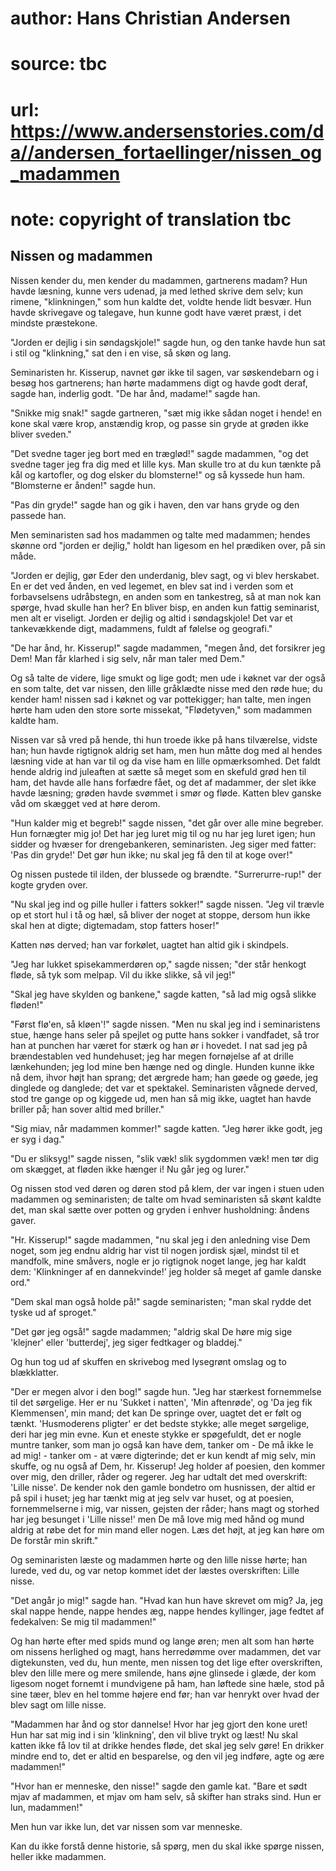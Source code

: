 # author: Hans Christian Andersen
# source: tbc
# url: https://www.andersenstories.com/da//andersen_fortaellinger/nissen_og_madammen
# note: copyright of translation tbc

## Nissen og madammen 

Nissen kender du, men kender du madammen, gartnerens madam? Hun havde
læsning, kunne vers udenad, ja med lethed skrive dem selv; kun rimene,
"klinkningen," som hun kaldte det, voldte hende lidt besvær. Hun havde
skrivegave og talegave, hun kunne godt have været præst, i det mindste
præstekone.

"Jorden er dejlig i sin søndagskjole!" sagde hun, og den tanke havde
hun sat i stil og "klinkning," sat den i en vise, så skøn og lang.

Seminaristen hr. Kisserup, navnet gør ikke til sagen, var søskendebarn
og i besøg hos gartnerens; han hørte madammens digt og havde godt deraf,
sagde han, inderlig godt. "De har ånd, madame!" sagde han.

"Snikke mig snak!" sagde gartneren, "sæt mig ikke sådan noget i
hende! en kone skal være krop, anstændig krop, og passe sin gryde at
grøden ikke bliver sveden."

"Det svedne tager jeg bort med en træglød!" sagde madammen, "og det
svedne tager jeg fra dig med et lille kys. Man skulle tro at du kun
tænkte på kål og kartofler, og dog elsker du blomsterne!" og så kyssede
hun ham. "Blomsterne er ånden!" sagde hun.

"Pas din gryde!" sagde han og gik i haven, den var hans gryde og den
passede han.

Men seminaristen sad hos madammen og talte med madammen; hendes skønne
ord "jorden er dejlig," holdt han ligesom en hel prædiken over, på sin
måde.

"Jorden er dejlig, gør Eder den underdanig, blev sagt, og vi blev
herskabet. En er det ved ånden, en ved legemet, en blev sat ind i verden
som et forbavselsens udråbstegn, en anden som en tankestreg, så at man
nok kan spørge, hvad skulle han her? En bliver bisp, en anden kun fattig
seminarist, men alt er viseligt. Jorden er dejlig og altid i
søndagskjole! Det var et tankevækkende digt, madammens, fuldt af følelse
og geografi."

"De har ånd, hr. Kisserup!" sagde madammen, "megen ånd, det forsikrer
jeg Dem! Man får klarhed i sig selv, når man taler med Dem."

Og så talte de videre, lige smukt og lige godt; men ude i køknet var der
også en som talte, det var nissen, den lille gråklædte nisse med den
røde hue; du kender ham! nissen sad i køknet og var pottekigger; han
talte, men ingen hørte ham uden den store sorte missekat,
"Flødetyven," som madammen kaldte ham.

Nissen var så vred på hende, thi hun troede ikke på hans tilværelse,
vidste han; hun havde rigtignok aldrig set ham, men hun måtte dog med al
hendes læsning vide at han var til og da vise ham en lille opmærksomhed.
Det faldt hende aldrig ind juleaften at sætte så meget som en skefuld
grød hen til ham, det havde alle hans forfædre fået, og det af madammer,
der slet ikke havde læsning; grøden havde svømmet i smør og fløde.
Katten blev ganske våd om skægget ved at høre derom.

"Hun kalder mig et begreb!" sagde nissen, "det går over alle mine
begreber. Hun fornægter mig jo! Det har jeg luret mig til og nu har jeg
luret igen; hun sidder og hvæser for drengebankeren, seminaristen. Jeg
siger med fatter: 'Pas din gryde!' Det gør hun ikke; nu skal jeg få
den til at koge over!"

Og nissen pustede til ilden, der blussede og brændte.
"Surrerurre-rup!" der kogte gryden over.

"Nu skal jeg ind og pille huller i fatters sokker!" sagde nissen.
"Jeg vil trævle op et stort hul i tå og hæl, så bliver der noget at
stoppe, dersom hun ikke skal hen at digte; digtemadam, stop fatters
hoser!"

Katten nøs derved; han var forkølet, uagtet han altid gik i skindpels.

"Jeg har lukket spisekammerdøren op," sagde nissen; "der står henkogt
fløde, så tyk som melpap. Vil du ikke slikke, så vil jeg!"

"Skal jeg have skylden og bankene," sagde katten, "så lad mig også
slikke fløden!"

"Først flø'en, så kløen'!" sagde nissen. "Men nu skal jeg ind i
seminaristens stue, hænge hans seler på spejlet og putte hans sokker i
vandfadet, så tror han at punchen har været for stærk og han ør i
hovedet. I nat sad jeg på brændestablen ved hundehuset; jeg har megen
fornøjelse af at drille lænkehunden; jeg lod mine ben hænge ned og
dingle. Hunden kunne ikke nå dem, ihvor højt han sprang; det ærgrede
ham; han gøede og gøede, jeg dinglede og danglede; det var et spektakel.
Seminaristen vågnede derved, stod tre gange op og kiggede ud, men han så
mig ikke, uagtet han havde briller på; han sover altid med briller."

"Sig miav, når madammen kommer!" sagde katten. "Jeg hører ikke godt,
jeg er syg i dag."

"Du er sliksyg!" sagde nissen, "slik væk! slik sygdommen væk! men tør
dig om skægget, at fløden ikke hænger i! Nu går jeg og lurer."

Og nissen stod ved døren og døren stod på klem, der var ingen i stuen
uden madammen og seminaristen; de talte om hvad seminaristen så skønt
kaldte det, man skal sætte over potten og gryden i enhver husholdning:
åndens gaver.

"Hr. Kisserup!" sagde madammen, "nu skal jeg i den anledning vise Dem
noget, som jeg endnu aldrig har vist til nogen jordisk sjæl, mindst til
et mandfolk, mine småvers, nogle er jo rigtignok noget lange, jeg har
kaldt dem: 'Klinkninger af en dannekvinde!' jeg holder så meget af
gamle danske ord."

"Dem skal man også holde på!" sagde seminaristen; "man skal rydde det
tyske ud af sproget."

"Det gør jeg også!" sagde madammen; "aldrig skal De høre mig sige
'klejner' eller 'butterdej', jeg siger fedtkager og bladdej."

Og hun tog ud af skuffen en skrivebog med lysegrønt omslag og to
blækklatter.

"Der er megen alvor i den bog!" sagde hun. "Jeg har stærkest
fornemmelse til det sørgelige. Her er nu 'Sukket i natten', 'Min
aftenrøde', og 'Da jeg fik Klemmensen', min mand; det kan De springe
over, uagtet det er følt og tænkt. 'Husmoderens pligter' er det bedste
stykke; alle meget sørgelige, deri har jeg min evne. Kun et eneste
stykke er spøgefuldt, det er nogle muntre tanker, som man jo også kan
have dem, tanker om - De må ikke le ad mig! - tanker om - at være
digterinde; det er kun kendt af mig selv, min skuffe, og nu også af Dem,
hr. Kisserup! Jeg holder af poesien, den kommer over mig, den driller,
råder og regerer. Jeg har udtalt det med overskrift: 'Lille nisse'. De
kender nok den gamle bondetro om husnissen, der altid er på spil i
huset; jeg har tænkt mig at jeg selv var huset, og at poesien,
fornemmelserne i mig, var nissen, gejsten der råder; hans magt og
storhed har jeg besunget i 'Lille nisse!' men De må love mig med hånd
og mund aldrig at røbe det for min mand eller nogen. Læs det højt, at
jeg kan høre om De forstår min skrift."

Og seminaristen læste og madammen hørte og den lille nisse hørte; han
lurede, ved du, og var netop kommet idet der læstes overskriften: Lille
nisse.

"Det angår jo mig!" sagde han. "Hvad kan hun have skrevet om mig? Ja,
jeg skal nappe hende, nappe hendes æg, nappe hendes kyllinger, jage
fedtet af fedekalven: Se mig til madammen!"

Og han hørte efter med spids mund og lange øren; men alt som han hørte
om nissens herlighed og magt, hans herredømme over madammen, det var
digtekunsten, ved du, hun mente, men nissen tog det lige efter
overskriften, blev den lille mere og mere smilende, hans øjne glinsede i
glæde, der kom ligesom noget fornemt i mundvigene på ham, han løftede
sine hæle, stod på sine tæer, blev en hel tomme højere end før; han var
henrykt over hvad der blev sagt om lille nisse.

"Madammen har ånd og stor dannelse! Hvor har jeg gjort den kone uret!
Hun har sat mig ind i sin 'klinkning', den vil blive trykt og læst! Nu
skal katten ikke få lov til at drikke hendes fløde, det skal jeg selv
gøre! En drikker mindre end to, det er altid en besparelse, og den vil
jeg indføre, agte og ære madammen!"

"Hvor han er menneske, den nisse!" sagde den gamle kat. "Bare et sødt
mjav af madammen, et mjav om ham selv, så skifter han straks sind. Hun
er lun, madammen!"

Men hun var ikke lun, det var nissen som var menneske.

Kan du ikke forstå denne historie, så spørg, men du skal ikke spørge
nissen, heller ikke madammen.
